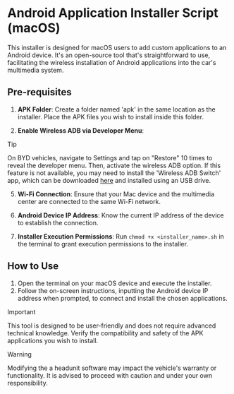 # Android Application Installer Script (macOS)

This installer is designed for macOS users to add custom applications to an Android device. It's an open-source tool that's straightforward to use, facilitating the wireless installation of Android applications into the car's multimedia system.

## Pre-requisites

1. **APK Folder**: Create a folder named 'apk' in the same location as the installer. Place the APK files you wish to install inside this folder.

2. **Enable Wireless ADB via Developer Menu**:
> [!TIP]
> On BYD vehicles, navigate to Settings and tap on "Restore" 10 times to reveal the developer menu. Then, activate the wireless ADB option. If this feature is not available, you may need to install the 'Wireless ADB Switch' app, which can be downloaded [here](https://workupload.com/file/RsgTzvRKe6S) and installed using an USB drive.

5. **Wi-Fi Connection**: Ensure that your Mac device and the multimedia center are connected to the same Wi-Fi network.

6. **Android Device IP Address**: Know the current IP address of the device to establish the connection.

7. **Installer Execution Permissions**: Run `chmod +x <installer_name>.sh` in the terminal to grant execution permissions to the installer.

## How to Use

1. Open the terminal on your macOS device and execute the installer.
2. Follow the on-screen instructions, inputting the Android device IP address when prompted, to connect and install the chosen applications.

> [!IMPORTANT]
> This tool is designed to be user-friendly and does not require advanced technical knowledge.
> Verify the compatibility and safety of the APK applications you wish to install.

> [!WARNING]
> Modifying the a headunit software may impact the vehicle's warranty or functionality. It is advised to proceed with caution and under your own responsibility.
